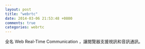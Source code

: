 ```yaml
---
layout: post
title: "webrtc"
date: 2014-03-06 21:53:48 +0800
comments: true
categories: webrtc
---
```


全名 Web Real-Time Communication ，讓閱覽器支援視訊和音訊通訊。